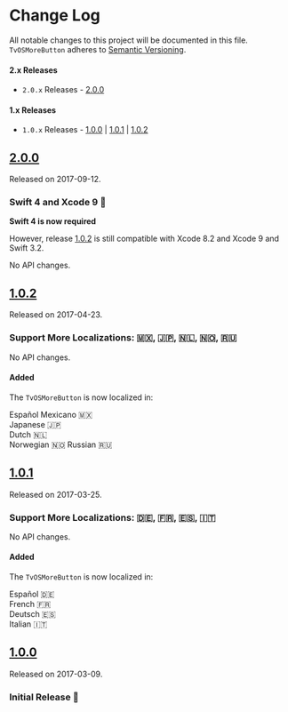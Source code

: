 # Change Log
All notable changes to this project will be documented in this file.
`TvOSMoreButton` adheres to [Semantic Versioning](http://semver.org/).

#### 2.x Releases
- `2.0.x` Releases - [2.0.0](#103)

#### 1.x Releases
- `1.0.x` Releases - [1.0.0](#100) | [1.0.1](#101) | [1.0.2](#102)

## [2.0.0](https://github.com/cgoldsby/TvOSMoreButton/releases/tag/2.0.0)
Released on 2017-09-12.
### Swift 4 and Xcode 9 🎉

**Swift 4 is now required**

However, release [1.0.2](https://github.com/cgoldsby/TvOSMoreButton/releases/tag/1.0.2) is still compatible with Xcode 8.2 and Xcode 9 and Swift 3.2.

No API changes.

## [1.0.2](https://github.com/cgoldsby/TvOSMoreButton/releases/tag/1.0.2)
Released on 2017-04-23.
### Support More Localizations: 🇲🇽, 🇯🇵, 🇳🇱, 🇳🇴, 🇷🇺

No API changes.

#### Added

The `TvOSMoreButton` is now localized in:

Español Mexicano 🇲🇽   
Japanese 🇯🇵  
Dutch 🇳🇱  
Norwegian 🇳🇴
Russian 🇷🇺

## [1.0.1](https://github.com/cgoldsby/TvOSMoreButton/releases/tag/1.0.1)
Released on 2017-03-25.
### Support More Localizations: 🇩🇪, 🇫🇷, 🇪🇸, 🇮🇹

No API changes.

#### Added

The `TvOSMoreButton` is now localized in:

Español 🇩🇪   
French 🇫🇷  
Deutsch 🇪🇸  
Italian 🇮🇹

## [1.0.0](https://github.com/cgoldsby/TvOSMoreButton/releases/tag/1.0.0)
Released on 2017-03-09.
### Initial Release 🎉
